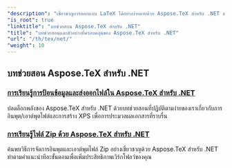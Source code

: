 ```yaml
---
"description": "เชี่ยวชาญการออกแบบ LaTeX ได้อย่างง่ายดายด้วย Aspose.TeX สำหรับ .NET ดาวน์โหลดเพื่อการผสานรวมที่ราบรื่น และสำรวจการจัดรูปแบบขั้นสูง การจัดการไฟล์ การออกใบอนุญาต และอื่นๆ อีกมากมาย"
"is_root": true
"linktitle": "บทช่วยสอน Aspose.TeX สำหรับ .NET"
"title": "บทช่วยสอนและตัวอย่างที่ครอบคลุมของ Aspose.TeX สำหรับ .NET"
"url": "/th/tex/net/"
"weight": 10
---
```


## บทช่วยสอน Aspose.TeX สำหรับ .NET
### [การเรียนรู้การป้อนข้อมูลและส่งออกไฟล์ใน Aspose.TeX สำหรับ .NET](./file-input-and-output/)
ปลดล็อกพลังของ Aspose.TeX สำหรับ .NET ด้วยบทช่วยสอนที่ปฏิบัติตามง่ายของเราเกี่ยวกับการอินพุต/เอาต์พุตไฟล์และการสร้าง XPS เพื่อการประมวลผลเอกสารที่ราบรื่น
### [การเรียนรู้ไฟล์ Zip ด้วย Aspose.TeX สำหรับ .NET](./mastering-zip-file-io/)
ค้นพบวิธีการจัดการอินพุตและเอาต์พุตไฟล์ Zip อย่างเชี่ยวชาญด้วย Aspose.TeX สำหรับ .NET ทำตามคำแนะนำทีละขั้นตอนเพื่อเพิ่มประสิทธิภาพเวิร์กโฟลว์ของคุณ